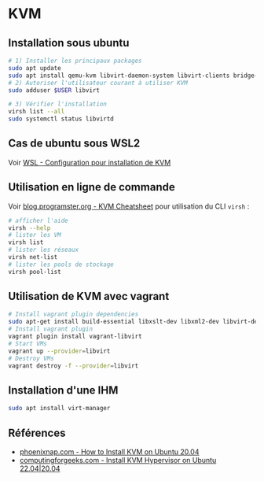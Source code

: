 # KVM

## Installation sous ubuntu

```bash
# 1) Installer les principaux packages
sudo apt update
sudo apt install qemu-kvm libvirt-daemon-system libvirt-clients bridge-utils
# 2) Autoriser l'utilisateur courant à utiliser KVM
sudo adduser $USER libvirt

# 3) Vérifier l'installation
virsh list --all
sudo systemctl status libvirtd
```

## Cas de ubuntu sous WSL2

Voir [WSL - Configuration pour installation de KVM](../wsl/README.md#configuration-pour-installation-de-kvm)

## Utilisation en ligne de commande

Voir [blog.programster.org - KVM Cheatsheet](https://blog.programster.org/kvm-cheatsheet) pour utilisation du CLI `virsh` :

```bash
# afficher l'aide
virsh --help
# lister les VM
virsh list
# lister les réseaux
virsh net-list
# lister les pools de stockage
virsh pool-list
```

## Utilisation de KVM avec vagrant

```bash
# Install vagrant plugin dependencies
sudo apt-get install build-essential libxslt-dev libxml2-dev libvirt-dev zlib1g-dev ruby-dev
# Install vagrant plugin
vagrant plugin install vagrant-libvirt
# Start VMs
vagrant up --provider=libvirt
# Destroy VMs
vagrant destroy -f --provider=libvirt
```

## Installation d'une IHM

```bash
sudo apt install virt-manager
```

## Références

* [phoenixnap.com - How to Install KVM on Ubuntu 20.04](https://phoenixnap.com/kb/ubuntu-install-kvm)
* [computingforgeeks.com - Install KVM Hypervisor on Ubuntu 22.04|20.04](https://computingforgeeks.com/install-kvm-hypervisor-on-ubuntu-linux/)

